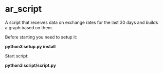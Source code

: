 # ar_script

A script that receives data on exchange rates for the last 30 days and builds a graph based on them.

Before starting you need to setup it:

**python3 setup.py install**

Start script:

**python3 script/script.py**
